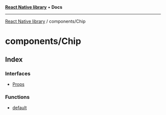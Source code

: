 [**React Native library**](../../index.md) • **Docs**

***

[React Native library](../../modules.md) / components/Chip

# components/Chip

## Index

### Interfaces

- [Props](interfaces/Props.md)

### Functions

- [default](functions/default.md)
